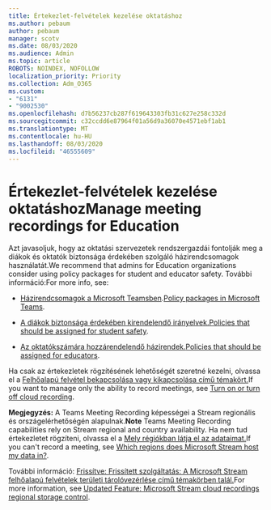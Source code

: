 ```yaml
---
title: Értekezlet-felvételek kezelése oktatáshoz
ms.author: pebaum
author: pebaum
manager: scotv
ms.date: 08/03/2020
ms.audience: Admin
ms.topic: article
ROBOTS: NOINDEX, NOFOLLOW
localization_priority: Priority
ms.collection: Adm_O365
ms.custom:
- "6131"
- "9002530"
ms.openlocfilehash: d7b56237cb287f619643303fb31c627e258c332d
ms.sourcegitcommit: c32ccdd6e87964f01a56d9a36070e4571ebf1ab1
ms.translationtype: MT
ms.contentlocale: hu-HU
ms.lasthandoff: 08/03/2020
ms.locfileid: "46555609"
---
```

# <a name="manage-meeting-recordings-for-education"></a><span data-ttu-id="c661c-102">Értekezlet-felvételek kezelése oktatáshoz</span><span class="sxs-lookup"><span data-stu-id="c661c-102">Manage meeting recordings for Education</span></span>

<span data-ttu-id="c661c-103">Azt javasoljuk, hogy az oktatási szervezetek rendszergazdái fontolják meg a diákok és oktatók biztonsága érdekében szolgáló házirendcsomagok használatát.</span><span class="sxs-lookup"><span data-stu-id="c661c-103">We recommend that admins for Education organizations consider using policy packages for student and educator safety.</span></span> <span data-ttu-id="c661c-104">További információ:</span><span class="sxs-lookup"><span data-stu-id="c661c-104">For more info, see:</span></span>

- <span data-ttu-id="c661c-105">[Házirendcsomagok a Microsoft Teamsben](https://docs.microsoft.com/microsoftteams/policy-packages-edu#policy-packages-in-microsoft-teams).</span><span class="sxs-lookup"><span data-stu-id="c661c-105">[Policy packages in Microsoft Teams](https://docs.microsoft.com/microsoftteams/policy-packages-edu#policy-packages-in-microsoft-teams).</span></span>  
    
- <span data-ttu-id="c661c-106">[A diákok biztonsága érdekében kirendelendő irányelvek.](https://docs.microsoft.com/microsoftteams/policy-packages-edu#policies-that-should-be-assigned-for-student-safety)</span><span class="sxs-lookup"><span data-stu-id="c661c-106">[Policies that should be assigned for student safety](https://docs.microsoft.com/microsoftteams/policy-packages-edu#policies-that-should-be-assigned-for-student-safety).</span></span>

- <span data-ttu-id="c661c-107">[Az oktatókszámára hozzárendelendő házirendek.](https://docs.microsoft.com/microsoftteams/policy-packages-edu#policies-that-should-be-assigned-for-educators)</span><span class="sxs-lookup"><span data-stu-id="c661c-107">[Policies that should be assigned for educators](https://docs.microsoft.com/microsoftteams/policy-packages-edu#policies-that-should-be-assigned-for-educators).</span></span>

<span data-ttu-id="c661c-108">Ha csak az értekezletek rögzítésének lehetőségét szeretné kezelni, olvassa el a [Felhőalapú felvétel bekapcsolása vagy kikapcsolása című témakört.](https://docs.microsoft.com/microsoftteams/cloud-recording#turn-on-or-turn-off-cloud-recording)</span><span class="sxs-lookup"><span data-stu-id="c661c-108">If you want to manage only the ability to record meetings, see [Turn on or turn off cloud recording](https://docs.microsoft.com/microsoftteams/cloud-recording#turn-on-or-turn-off-cloud-recording).</span></span>  

<span data-ttu-id="c661c-109">**Megjegyzés:** A Teams Meeting Recording képességei a Stream regionális és országelérhetőségén alapulnak.</span><span class="sxs-lookup"><span data-stu-id="c661c-109">**Note** Teams Meeting Recording capabilities rely on Stream regional and country availability.</span></span> <span data-ttu-id="c661c-110">Ha nem tud értekezletet rögzíteni, olvassa el a [Mely régiókban látja el az adataimat.](https://docs.microsoft.com/stream/faq#which-regions-does-microsoft-stream-host-my-data-in)</span><span class="sxs-lookup"><span data-stu-id="c661c-110">If you can't record a meeting, see [Which regions does Microsoft Stream host my data in?](https://docs.microsoft.com/stream/faq#which-regions-does-microsoft-stream-host-my-data-in).</span></span> 

<span data-ttu-id="c661c-111">További információ: [Frissítve: Frissített szolgáltatás: A Microsoft Stream felhőalapú felvételek területi tárolóvezérlése című témakörben talál.](https://admin.microsoft.com/AdminPortal/Home#/MessageCenter?id=MC214327)</span><span class="sxs-lookup"><span data-stu-id="c661c-111">For more information, see [Updated Feature: Microsoft Stream cloud recordings regional storage control](https://admin.microsoft.com/AdminPortal/Home#/MessageCenter?id=MC214327).</span></span>